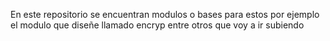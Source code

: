 En este repositorio se encuentran modulos o bases para estos por ejemplo el modulo que diseñe llamado encryp entre otros que voy a ir subiendo
